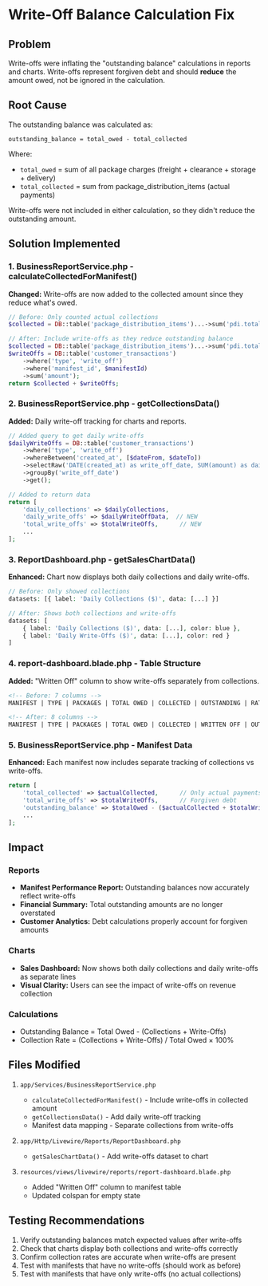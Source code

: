 # Write-Off Balance Calculation Fix

## Problem
Write-offs were inflating the "outstanding balance" calculations in reports and charts. Write-offs represent forgiven debt and should **reduce** the amount owed, not be ignored in the calculation.

## Root Cause
The outstanding balance was calculated as:
```
outstanding_balance = total_owed - total_collected
```

Where:
- `total_owed` = sum of all package charges (freight + clearance + storage + delivery)
- `total_collected` = sum from package_distribution_items (actual payments)

Write-offs were not included in either calculation, so they didn't reduce the outstanding amount.

## Solution Implemented

### 1. BusinessReportService.php - calculateCollectedForManifest()
**Changed:** Write-offs are now added to the collected amount since they reduce what's owed.

```php
// Before: Only counted actual collections
$collected = DB::table('package_distribution_items')...->sum('pdi.total_cost');

// After: Include write-offs as they reduce outstanding balance
$collected = DB::table('package_distribution_items')...->sum('pdi.total_cost');
$writeOffs = DB::table('customer_transactions')
    ->where('type', 'write_off')
    ->where('manifest_id', $manifestId)
    ->sum('amount');
return $collected + $writeOffs;
```

### 2. BusinessReportService.php - getCollectionsData()
**Added:** Daily write-off tracking for charts and reports.

```php
// Added query to get daily write-offs
$dailyWriteOffs = DB::table('customer_transactions')
    ->where('type', 'write_off')
    ->whereBetween('created_at', [$dateFrom, $dateTo])
    ->selectRaw('DATE(created_at) as write_off_date, SUM(amount) as daily_write_off_amount')
    ->groupBy('write_off_date')
    ->get();

// Added to return data
return [
    'daily_collections' => $dailyCollections,
    'daily_write_offs' => $dailyWriteOffData,  // NEW
    'total_write_offs' => $totalWriteOffs,      // NEW
    ...
];
```

### 3. ReportDashboard.php - getSalesChartData()
**Enhanced:** Chart now displays both daily collections and daily write-offs.

```php
// Before: Only showed collections
datasets: [{ label: 'Daily Collections ($)', data: [...] }]

// After: Shows both collections and write-offs
datasets: [
    { label: 'Daily Collections ($)', data: [...], color: blue },
    { label: 'Daily Write-Offs ($)', data: [...], color: red }
]
```

### 4. report-dashboard.blade.php - Table Structure
**Added:** "Written Off" column to show write-offs separately from collections.

```html
<!-- Before: 7 columns -->
MANIFEST | TYPE | PACKAGES | TOTAL OWED | COLLECTED | OUTSTANDING | RATE

<!-- After: 8 columns -->
MANIFEST | TYPE | PACKAGES | TOTAL OWED | COLLECTED | WRITTEN OFF | OUTSTANDING | RATE
```

### 5. BusinessReportService.php - Manifest Data
**Enhanced:** Each manifest now includes separate tracking of collections vs write-offs.

```php
return [
    'total_collected' => $actualCollected,      // Only actual payments
    'total_write_offs' => $totalWriteOffs,      // Forgiven debt
    'outstanding_balance' => $totalOwed - ($actualCollected + $totalWriteOffs),
    ...
];
```

## Impact

### Reports
- **Manifest Performance Report:** Outstanding balances now accurately reflect write-offs
- **Financial Summary:** Total outstanding amounts are no longer overstated
- **Customer Analytics:** Debt calculations properly account for forgiven amounts

### Charts
- **Sales Dashboard:** Now shows both daily collections and daily write-offs as separate lines
- **Visual Clarity:** Users can see the impact of write-offs on revenue collection

### Calculations
- Outstanding Balance = Total Owed - (Collections + Write-Offs)
- Collection Rate = (Collections + Write-Offs) / Total Owed × 100%

## Files Modified
1. `app/Services/BusinessReportService.php`
   - `calculateCollectedForManifest()` - Include write-offs in collected amount
   - `getCollectionsData()` - Add daily write-off tracking
   - Manifest data mapping - Separate collections from write-offs

2. `app/Http/Livewire/Reports/ReportDashboard.php`
   - `getSalesChartData()` - Add write-offs dataset to chart

3. `resources/views/livewire/reports/report-dashboard.blade.php`
   - Added "Written Off" column to manifest table
   - Updated colspan for empty state

## Testing Recommendations
1. Verify outstanding balances match expected values after write-offs
2. Check that charts display both collections and write-offs correctly
3. Confirm collection rates are accurate when write-offs are present
4. Test with manifests that have no write-offs (should work as before)
5. Test with manifests that have only write-offs (no actual collections)
